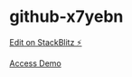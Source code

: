 # github-x7yebn

[Edit on StackBlitz ⚡️](https://stackblitz.com/edit/github-x7yebn)

[Access Demo](https://enniosousa.github.io/text-to-svg/)
